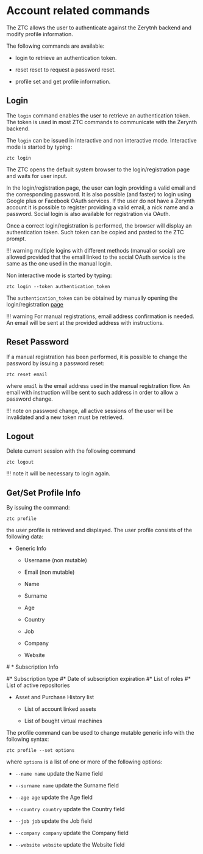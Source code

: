 # Account related commands

The ZTC allows the user to authenticate against the Zerytnh backend and modify profile information.

The following commands are available:


* login to retrieve an authentication token.


* reset reset to request a password reset.


* profile set and get profile information.

## Login

The ```login``` command enables the user to retrieve an authentication token. The token is used in most ZTC commands to communicate with the Zerynth backend.

The ```login``` can be issued in interactive and non interactive mode. Interactive mode is started by typing:

```
ztc login
```

The ZTC opens the default system browser to the login/registration page and waits for user input.

In the login/registration page, the user can login providing a valid email and the corresponding password.
It is also possible (and faster) to login using Google plus or Facebook OAuth services. If the user do not have a Zerynth account it is possible to register
providing a valid email, a nick name and a password. Social login is also available for registration via OAuth.

Once a correct login/registration is performed, the browser will display an authentication token. Such token can be copied and pasted to the ZTC prompt.

!!! warning
	multiple logins with different methods (manual or social) are allowed provided that the email linked to the social OAuth service is the same as the one used in the manual login.

Non interactive mode is started by typing:

```
ztc login --token authentication_token
```

The `authentication_token` can be obtained by manually opening the login/registration [page](https://backend.zerynth.com/v1/sso)

!!! warning
	For manual registrations, email address confirmation is needed. An email will be sent at the provided address with instructions.

## Reset Password

If a manual registration has been performed, it is possible to change the password by issuing a password reset:

```
ztc reset email
```

where `email` is the email address used in the manual registration flow. An email with instruction will be sent to such address in order to allow a password change.

!!! note
	on password change, all active sessions of the user will be invalidated and a new token must be retrieved.

## Logout

Delete current session with the following command

```
ztc logout
```

!!! note
	it will be necessary to login again.

## Get/Set Profile Info

By issuing the command:

```
ztc profile
```

the user profile is retrieved and displayed. The user profile consists of the following data:


* Generic Info


    * Username (non mutable)


    * Email (non mutable)


    * Name


    * Surname


    * Age


    * Country


    * Job


    * Company


    * Website

<p># * Subscription Info</p>

#* Subscription type #* Date of subscription expiration #* List of roles #* List of active repositories


* Asset and Purchase History list


    * List of account linked assets


    * List of bought virtual machines

The profile  command can be used to change mutable generic info with the following syntax:

```
ztc profile --set options
```

where `options` is a list of one or more of the following options:


* `--name name` update the Name field


* `--surname name` update the Surname field


* `--age age` update the Age field


* `--country country` update the Country field


* `--job job` update the Job field


* `--company company` update the Company field


* `--website website` update the Website field
<!--stackedit_data:
eyJoaXN0b3J5IjpbLTEyNjAwMDc1MzVdfQ==
-->